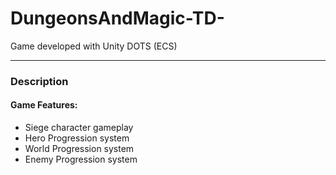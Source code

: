 # DungeonsAndMagic-TD-
Game developed with Unity DOTS (ECS)

---

### Description

#### Game Features:
- Siege character gameplay
- Hero Progression system
- World Progression system
- Enemy Progression system
